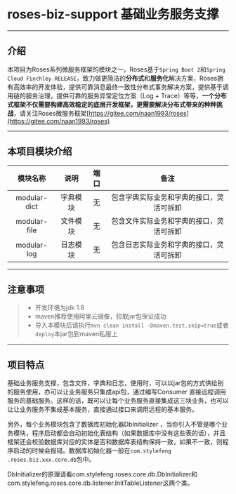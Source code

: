 # roses-biz-support 基础业务服务支撑

---
   
## 介绍
本项目为Roses系列微服务框架的模块之一，Roses基于`Spring Boot 2`和`Spring Cloud Finchley.RELEASE`，致力做更简洁的**分布式**和**服务化**解决方案，Roses拥有高效率的开发体验，提供可靠消息最终一致性分布式事务解决方案，提供基于调用链的服务治理，提供可靠的服务异常定位方案（Log + Trace）等等，**一个分布式框架不仅需要构建高效稳定的底层开发框架，更需要解决分布式带来的种种挑战**，请关注Roses微服务框架[https://gitee.com/naan1993/roses](https://gitee.com/naan1993/roses)

---

## 本项目模块介绍

| 模块名称 | 说明 | 端口 | 备注 |
| :---: | :---: | :---: | :---: |
| modular-dict | 字典模块 | 无 | 包含字典实际业务和字典的接口，灵活可拆卸 |
| modular-file | 文件模块 | 无 | 包含文件实际业务和字典的接口，灵活可拆卸 |
| modular-log | 日志模块 | 无 | 包含日志实际业务和字典的接口，灵活可拆卸 |


---

## 注意事项

> * 开发环境为jdk 1.8
> * maven推荐使用阿里云镜像，拉取jar包保证成功
> * 导入本模块后请执行`mvn clean install -Dmaven.test.skip=true`或者`deploy`本jar包到maven私服上

---

## 项目特点

基础业务服务支撑，包含文件，字典和日志，使用时，可以以jar包的方式供给别的服务使用，亦可以让业务服务只集成api包，通过编写Consumer
直接远程调用服务的基础服务。这样的话，既可以让每个业务服务直接集成这三块业务，也可以让让业务服务不集成基本服务，直接通过接口来调用远程的基本服务。

另外，每个业务模块包含了数据库初始化器DbInitializer
，当你引入不管是哪个业务模块，程序启动都会自动初始化表结构（如果数据库中没有这些表的话），并且框架还会校验数据库对应的实体是否和数据库表结构保持一致，如果不一致，则程序启动的时候会报错。数据库初始化器一般在`com.stylefeng
.roses.biz.xxx.core.db`包中。

DbInitializer的原理请看com.stylefeng.roses.core.db.DbInitializer和com.stylefeng.roses.core.db.listener.InitTableListener这两个类。
